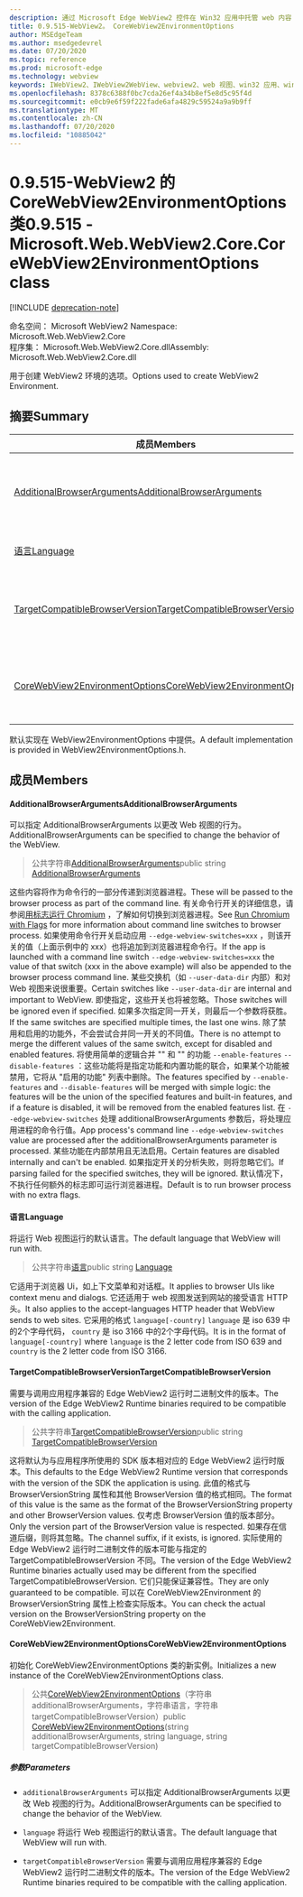```yaml
---
description: 通过 Microsoft Edge WebView2 控件在 Win32 应用中托管 web 内容
title: 0.9.515-WebView2。 CoreWebView2EnvironmentOptions
author: MSEdgeTeam
ms.author: msedgedevrel
ms.date: 07/20/2020
ms.topic: reference
ms.prod: microsoft-edge
ms.technology: webview
keywords: IWebView2、IWebView2WebView、webview2、web 视图、win32 应用、win32、edge、ICoreWebView2、ICoreWebView2Controller、浏览器控件、边缘 html
ms.openlocfilehash: 8378c6388f0bc7cda26ef4a34b8ef5e8d5c95f4d
ms.sourcegitcommit: e0cb9e6f59f222fade6afa4829c59524a9a9b9ff
ms.translationtype: MT
ms.contentlocale: zh-CN
ms.lasthandoff: 07/20/2020
ms.locfileid: "10885042"
---
```

# <span data-ttu-id="c6294-104">0.9.515-WebView2 的 CoreWebView2EnvironmentOptions 类</span><span class="sxs-lookup"><span data-stu-id="c6294-104">0.9.515 - Microsoft.Web.WebView2.Core.CoreWebView2EnvironmentOptions class</span></span> 

[!INCLUDE [deprecation-note](../../includes/deprecation-note.md)]

<span data-ttu-id="c6294-105">命名空间： Microsoft WebView2 </span><span class="sxs-lookup"><span data-stu-id="c6294-105">Namespace: Microsoft.Web.WebView2.Core</span></span>\
<span data-ttu-id="c6294-106">程序集： Microsoft.Web.WebView2.Core.dll</span><span class="sxs-lookup"><span data-stu-id="c6294-106">Assembly: Microsoft.Web.WebView2.Core.dll</span></span>

<span data-ttu-id="c6294-107">用于创建 WebView2 环境的选项。</span><span class="sxs-lookup"><span data-stu-id="c6294-107">Options used to create WebView2 Environment.</span></span>

## <span data-ttu-id="c6294-108">摘要</span><span class="sxs-lookup"><span data-stu-id="c6294-108">Summary</span></span>

 <span data-ttu-id="c6294-109">成员</span><span class="sxs-lookup"><span data-stu-id="c6294-109">Members</span></span>                        | <span data-ttu-id="c6294-110">描述</span><span class="sxs-lookup"><span data-stu-id="c6294-110">Descriptions</span></span>
--------------------------------|---------------------------------------------
[<span data-ttu-id="c6294-111">AdditionalBrowserArguments</span><span class="sxs-lookup"><span data-stu-id="c6294-111">AdditionalBrowserArguments</span></span>](#additionalbrowserarguments) | <span data-ttu-id="c6294-112">可以指定 AdditionalBrowserArguments 以更改 Web 视图的行为。</span><span class="sxs-lookup"><span data-stu-id="c6294-112">AdditionalBrowserArguments can be specified to change the behavior of the WebView.</span></span>
[<span data-ttu-id="c6294-113">语言</span><span class="sxs-lookup"><span data-stu-id="c6294-113">Language</span></span>](#language) | <span data-ttu-id="c6294-114">将运行 Web 视图运行的默认语言。</span><span class="sxs-lookup"><span data-stu-id="c6294-114">The default language that WebView will run with.</span></span>
[<span data-ttu-id="c6294-115">TargetCompatibleBrowserVersion</span><span class="sxs-lookup"><span data-stu-id="c6294-115">TargetCompatibleBrowserVersion</span></span>](#targetcompatiblebrowserversion) | <span data-ttu-id="c6294-116">需要与调用应用程序兼容的 Edge WebView2 运行时二进制文件的版本。</span><span class="sxs-lookup"><span data-stu-id="c6294-116">The version of the Edge WebView2 Runtime binaries required to be compatible with the calling application.</span></span>
[<span data-ttu-id="c6294-117">CoreWebView2EnvironmentOptions</span><span class="sxs-lookup"><span data-stu-id="c6294-117">CoreWebView2EnvironmentOptions</span></span>](#corewebview2environmentoptions) | <span data-ttu-id="c6294-118">初始化 CoreWebView2EnvironmentOptions 类的新实例。</span><span class="sxs-lookup"><span data-stu-id="c6294-118">Initializes a new instance of the CoreWebView2EnvironmentOptions class.</span></span>

<span data-ttu-id="c6294-119">默认实现在 WebView2EnvironmentOptions 中提供。</span><span class="sxs-lookup"><span data-stu-id="c6294-119">A default implementation is provided in WebView2EnvironmentOptions.h.</span></span>

## <span data-ttu-id="c6294-120">成员</span><span class="sxs-lookup"><span data-stu-id="c6294-120">Members</span></span>

#### <span data-ttu-id="c6294-121">AdditionalBrowserArguments</span><span class="sxs-lookup"><span data-stu-id="c6294-121">AdditionalBrowserArguments</span></span> 

<span data-ttu-id="c6294-122">可以指定 AdditionalBrowserArguments 以更改 Web 视图的行为。</span><span class="sxs-lookup"><span data-stu-id="c6294-122">AdditionalBrowserArguments can be specified to change the behavior of the WebView.</span></span>

> <span data-ttu-id="c6294-123">公共字符串[AdditionalBrowserArguments](#additionalbrowserarguments)</span><span class="sxs-lookup"><span data-stu-id="c6294-123">public string [AdditionalBrowserArguments](#additionalbrowserarguments)</span></span>

<span data-ttu-id="c6294-124">这些内容将作为命令行的一部分传递到浏览器进程。</span><span class="sxs-lookup"><span data-stu-id="c6294-124">These will be passed to the browser process as part of the command line.</span></span> <span data-ttu-id="c6294-125">有关命令行开关的详细信息，请参阅[用标志运行 Chromium](https://aka.ms/RunChromiumWithFlags) ，了解如何切换到浏览器进程。</span><span class="sxs-lookup"><span data-stu-id="c6294-125">See [Run Chromium with Flags](https://aka.ms/RunChromiumWithFlags) for more information about command line switches to browser process.</span></span> <span data-ttu-id="c6294-126">如果使用命令行开关启动应用 `--edge-webview-switches=xxx` ，则该开关的值（上面示例中的 xxx）也将追加到浏览器进程命令行。</span><span class="sxs-lookup"><span data-stu-id="c6294-126">If the app is launched with a command line switch `--edge-webview-switches=xxx` the value of that switch (xxx in the above example) will also be appended to the browser process command line.</span></span> <span data-ttu-id="c6294-127">某些交换机（如 `--user-data-dir` 内部）和对 Web 视图来说很重要。</span><span class="sxs-lookup"><span data-stu-id="c6294-127">Certain switches like `--user-data-dir` are internal and important to WebView.</span></span> <span data-ttu-id="c6294-128">即使指定，这些开关也将被忽略。</span><span class="sxs-lookup"><span data-stu-id="c6294-128">Those switches will be ignored even if specified.</span></span> <span data-ttu-id="c6294-129">如果多次指定同一开关，则最后一个参数将获胜。</span><span class="sxs-lookup"><span data-stu-id="c6294-129">If the same switches are specified multiple times, the last one wins.</span></span> <span data-ttu-id="c6294-130">除了禁用和启用的功能外，不会尝试合并同一开关的不同值。</span><span class="sxs-lookup"><span data-stu-id="c6294-130">There is no attempt to merge the different values of the same switch, except for disabled and enabled features.</span></span> <span data-ttu-id="c6294-131">将使用简单的逻辑合并 "" 和 "" 的功能 `--enable-features` `--disable-features` ：这些功能将是指定功能和内置功能的联合，如果某个功能被禁用，它将从 "启用的功能" 列表中删除。</span><span class="sxs-lookup"><span data-stu-id="c6294-131">The features specified by `--enable-features` and `--disable-features` will be merged with simple logic: the features will be the union of the specified features and built-in features, and if a feature is disabled, it will be removed from the enabled features list.</span></span> <span data-ttu-id="c6294-132">在 `--edge-webview-switches` 处理 additionalBrowserArguments 参数后，将处理应用进程的命令行值。</span><span class="sxs-lookup"><span data-stu-id="c6294-132">App process's command line `--edge-webview-switches` value are processed after the additionalBrowserArguments parameter is processed.</span></span> <span data-ttu-id="c6294-133">某些功能在内部禁用且无法启用。</span><span class="sxs-lookup"><span data-stu-id="c6294-133">Certain features are disabled internally and can't be enabled.</span></span> <span data-ttu-id="c6294-134">如果指定开关的分析失败，则将忽略它们。</span><span class="sxs-lookup"><span data-stu-id="c6294-134">If parsing failed for the specified switches, they will be ignored.</span></span> <span data-ttu-id="c6294-135">默认情况下，不执行任何额外的标志即可运行浏览器进程。</span><span class="sxs-lookup"><span data-stu-id="c6294-135">Default is to run browser process with no extra flags.</span></span>

#### <span data-ttu-id="c6294-136">语言</span><span class="sxs-lookup"><span data-stu-id="c6294-136">Language</span></span> 

<span data-ttu-id="c6294-137">将运行 Web 视图运行的默认语言。</span><span class="sxs-lookup"><span data-stu-id="c6294-137">The default language that WebView will run with.</span></span>

> <span data-ttu-id="c6294-138">公共字符串[语言](#language)</span><span class="sxs-lookup"><span data-stu-id="c6294-138">public string [Language](#language)</span></span>

<span data-ttu-id="c6294-139">它适用于浏览器 Ui，如上下文菜单和对话框。</span><span class="sxs-lookup"><span data-stu-id="c6294-139">It applies to browser UIs like context menu and dialogs.</span></span> <span data-ttu-id="c6294-140">它还适用于 web 视图发送到网站的接受语言 HTTP 头。</span><span class="sxs-lookup"><span data-stu-id="c6294-140">It also applies to the accept-languages HTTP header that WebView sends to web sites.</span></span> <span data-ttu-id="c6294-141">它采用的格式 `language[-country]` `language` 是 iso 639 中的2个字母代码， `country` 是 iso 3166 中的2个字母代码。</span><span class="sxs-lookup"><span data-stu-id="c6294-141">It is in the format of `language[-country]` where `language` is the 2 letter code from ISO 639 and `country` is the 2 letter code from ISO 3166.</span></span>

#### <span data-ttu-id="c6294-142">TargetCompatibleBrowserVersion</span><span class="sxs-lookup"><span data-stu-id="c6294-142">TargetCompatibleBrowserVersion</span></span> 

<span data-ttu-id="c6294-143">需要与调用应用程序兼容的 Edge WebView2 运行时二进制文件的版本。</span><span class="sxs-lookup"><span data-stu-id="c6294-143">The version of the Edge WebView2 Runtime binaries required to be compatible with the calling application.</span></span>

> <span data-ttu-id="c6294-144">公共字符串[TargetCompatibleBrowserVersion](#targetcompatiblebrowserversion)</span><span class="sxs-lookup"><span data-stu-id="c6294-144">public string [TargetCompatibleBrowserVersion](#targetcompatiblebrowserversion)</span></span>

<span data-ttu-id="c6294-145">这将默认为与应用程序所使用的 SDK 版本相对应的 Edge WebView2 运行时版本。</span><span class="sxs-lookup"><span data-stu-id="c6294-145">This defaults to the Edge WebView2 Runtime version that corresponds with the version of the SDK the application is using.</span></span> <span data-ttu-id="c6294-146">此值的格式与 BrowserVersionString 属性和其他 BrowserVersion 值的格式相同。</span><span class="sxs-lookup"><span data-stu-id="c6294-146">The format of this value is the same as the format of the BrowserVersionString property and other BrowserVersion values.</span></span> <span data-ttu-id="c6294-147">仅考虑 BrowserVersion 值的版本部分。</span><span class="sxs-lookup"><span data-stu-id="c6294-147">Only the version part of the BrowserVersion value is respected.</span></span> <span data-ttu-id="c6294-148">如果存在信道后缀，则将其忽略。</span><span class="sxs-lookup"><span data-stu-id="c6294-148">The channel suffix, if it exists, is ignored.</span></span> <span data-ttu-id="c6294-149">实际使用的 Edge WebView2 运行时二进制文件的版本可能与指定的 TargetCompatibleBrowserVersion 不同。</span><span class="sxs-lookup"><span data-stu-id="c6294-149">The version of the Edge WebView2 Runtime binaries actually used may be different from the specified TargetCompatibleBrowserVersion.</span></span> <span data-ttu-id="c6294-150">它们只能保证兼容性。</span><span class="sxs-lookup"><span data-stu-id="c6294-150">They are only guaranteed to be compatible.</span></span> <span data-ttu-id="c6294-151">可以在 CoreWebView2Environment 的 BrowserVersionString 属性上检查实际版本。</span><span class="sxs-lookup"><span data-stu-id="c6294-151">You can check the actual version on the BrowserVersionString property on the CoreWebView2Environment.</span></span>

#### <span data-ttu-id="c6294-152">CoreWebView2EnvironmentOptions</span><span class="sxs-lookup"><span data-stu-id="c6294-152">CoreWebView2EnvironmentOptions</span></span> 

<span data-ttu-id="c6294-153">初始化 CoreWebView2EnvironmentOptions 类的新实例。</span><span class="sxs-lookup"><span data-stu-id="c6294-153">Initializes a new instance of the CoreWebView2EnvironmentOptions class.</span></span>

> <span data-ttu-id="c6294-154">公共[CoreWebView2EnvironmentOptions](#corewebview2environmentoptions)（字符串 additionalBrowserArguments，字符串语言，字符串 targetCompatibleBrowserVersion）</span><span class="sxs-lookup"><span data-stu-id="c6294-154">public  [CoreWebView2EnvironmentOptions](#corewebview2environmentoptions)(string additionalBrowserArguments, string language, string targetCompatibleBrowserVersion)</span></span>

##### <span data-ttu-id="c6294-155">参数</span><span class="sxs-lookup"><span data-stu-id="c6294-155">Parameters</span></span>
* `additionalBrowserArguments` <span data-ttu-id="c6294-156">可以指定 AdditionalBrowserArguments 以更改 Web 视图的行为。</span><span class="sxs-lookup"><span data-stu-id="c6294-156">AdditionalBrowserArguments can be specified to change the behavior of the WebView.</span></span> 

* `language` <span data-ttu-id="c6294-157">将运行 Web 视图运行的默认语言。</span><span class="sxs-lookup"><span data-stu-id="c6294-157">The default language that WebView will run with.</span></span> 

* `targetCompatibleBrowserVersion` <span data-ttu-id="c6294-158">需要与调用应用程序兼容的 Edge WebView2 运行时二进制文件的版本。</span><span class="sxs-lookup"><span data-stu-id="c6294-158">The version of the Edge WebView2 Runtime binaries required to be compatible with the calling application.</span></span>

